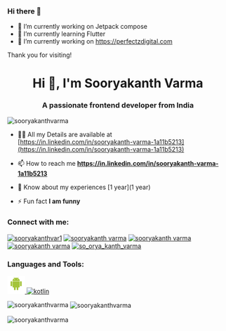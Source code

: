 ### Hi there 👋
- 🔭 I’m currently working on Jetpack compose
- 🌱 I’m currently learning Flutter
- 👯 I’m currently working on https://perfectzdigital.com

Thank you for visiting!
<h1 align="center">Hi 👋, I'm Sooryakanth Varma</h1>
<h3 align="center">A passionate frontend developer from India</h3>

<p align="left"> <img src="https://komarev.com/ghpvc/?username=sooryakanthvarma&label=Profile%20views&color=0e75b6&style=flat" alt="sooryakanthvarma" /> </p>

- 👨‍💻 All my Details are available at [https://in.linkedin.com/in/sooryakanth-varma-1a11b5213](https://in.linkedin.com/in/sooryakanth-varma-1a11b5213)

- 📫 How to reach me **https://in.linkedin.com/in/sooryakanth-varma-1a11b5213**

- 📄 Know about my experiences [1 year](1 year)

- ⚡ Fun fact **I am funny**

<h3 align="left">Connect with me:</h3>
<p align="left">
<a href="https://twitter.com/sooryakanthvar1" target="blank"><img align="center" src="https://raw.githubusercontent.com/rahuldkjain/github-profile-readme-generator/master/src/images/icons/Social/twitter.svg" alt="sooryakanthvar1" height="30" width="40" /></a>
<a href="https://linkedin.com/in/sooryakanth varma" target="blank"><img align="center" src="https://raw.githubusercontent.com/rahuldkjain/github-profile-readme-generator/master/src/images/icons/Social/linked-in-alt.svg" alt="sooryakanth varma" height="30" width="40" /></a>
<a href="https://stackoverflow.com/users/sooryakanth varma" target="blank"><img align="center" src="https://raw.githubusercontent.com/rahuldkjain/github-profile-readme-generator/master/src/images/icons/Social/stack-overflow.svg" alt="sooryakanth varma" height="30" width="40" /></a>
<a href="https://fb.com/sooryakanth varma" target="blank"><img align="center" src="https://raw.githubusercontent.com/rahuldkjain/github-profile-readme-generator/master/src/images/icons/Social/facebook.svg" alt="sooryakanth varma" height="30" width="40" /></a>
<a href="https://instagram.com/so_orya_kanth_varma" target="blank"><img align="center" src="https://raw.githubusercontent.com/rahuldkjain/github-profile-readme-generator/master/src/images/icons/Social/instagram.svg" alt="so_orya_kanth_varma" height="30" width="40" /></a>
</p>

<h3 align="left">Languages and Tools:</h3>
<p align="left"> <a href="https://developer.android.com" target="_blank" rel="noreferrer"> <img src="https://raw.githubusercontent.com/devicons/devicon/master/icons/android/android-original-wordmark.svg" alt="android" width="40" height="40"/> </a> <a href="https://kotlinlang.org" target="_blank" rel="noreferrer"> <img src="https://www.vectorlogo.zone/logos/kotlinlang/kotlinlang-icon.svg" alt="kotlin" width="40" height="40"/> </a> </p>

<p><img align="left" src="https://github-readme-stats.vercel.app/api/top-langs?username=sooryakanthvarma&show_icons=true&locale=en&layout=compact" alt="sooryakanthvarma" /></p>

<p>&nbsp;<img align="center" src="https://github-readme-stats.vercel.app/api?username=sooryakanthvarma&show_icons=true&locale=en" alt="sooryakanthvarma" /></p>

<p><img align="center" src="https://github-readme-streak-stats.herokuapp.com/?user=sooryakanthvarma&" alt="sooryakanthvarma" /></p>
